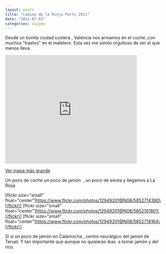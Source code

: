 ```yaml
---
layout: posts
title: "Camino de la Rioja Party 2011"
date: "2011-07-03"
categories: viajes
---
```


Desde un bonita ciudad costera , Valencia nos armamos en el coche ,con muchos "trastos" en el maletero. Esta vez me siento orgulloso de ser el que menos lleva.

<iframe width="425" height="350" frameborder="0" scrolling="no" marginheight="0" marginwidth="0" src="https://maps.google.es/maps?f=d&amp;source=embed&amp;saddr=Valencia&amp;daddr=HAro+,+La+rioja&amp;hl=es&amp;geocode=FZ9EWgIdG0D6_ylT3JXQsEhgDTEy3khdIy6vZA%3BFTStiQIdp5HU_ykhrNZ5UYlPDTGAzMpzgvUEBA&amp;mra=ls&amp;sll=40.396764,-3.713379&amp;sspn=8.046134,19.753418&amp;ie=UTF8&amp;t=h&amp;z=7&amp;output=embed"></iframe>

  
[Ver mapa más grande](https://maps.google.es/maps?f=d&source=embed&saddr=Valencia&daddr=HAro+,+La+rioja&hl=es&geocode=FZ9EWgIdG0D6_ylT3JXQsEhgDTEy3khdIy6vZA%3BFTStiQIdp5HU_ykhrNZ5UYlPDTGAzMpzgvUEBA&mra=ls&sll=40.396764,-3.713379&sspn=8.046134,19.753418&ie=UTF8&t=h&z=7)

Un poco de coche un poco de jamón  , un poco de siesta y llegamos a La Rioja

\[flickr size="small" float="center"\]https://www.flickr.com/photos/12949201@N08/5852714380\[/flickr\] \[flickr size="small" float="center"\]https://www.flickr.com/photos/12949201@N08/5852161801\[/flickr\] \[flickr size="small" float="center"\]https://www.flickr.com/photos/12949201@N08/5852718164\[/flickr\]

Si si un poco de jamón en Calamocha , centro neurálgico del jamón de Teruel. Y tan importante que aunque no quisieras ibas  a tomar jamón y del rico.
